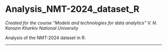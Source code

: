 # Analysis_NMT-2024_dataset_R

_Created for the course "Models and technologies for data analytics" V. N. Karazin Kharkiv National University_

Analysis of the NMT-2024 dataset in R.

---
